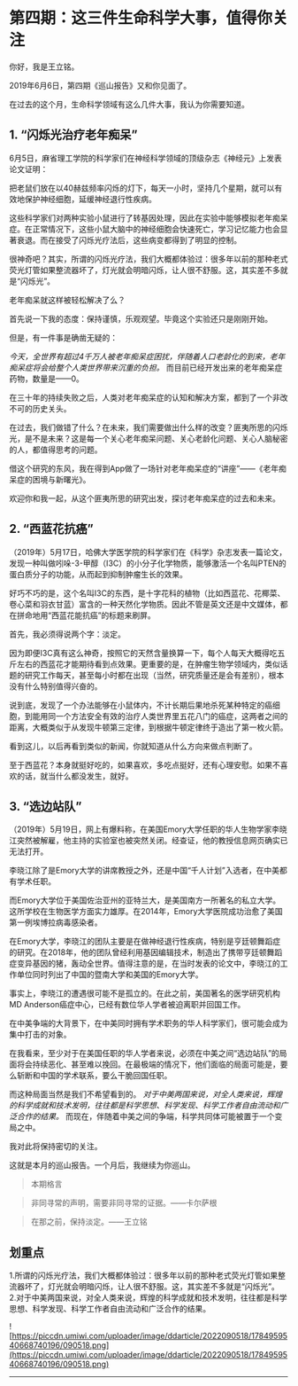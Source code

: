 # 第四期：这三件生命科学大事，值得你关注

你好，我是王立铭。

2019年6月6日，第四期《巡山报告》又和你见面了。

在过去的这个月，生命科学领域有这么几件大事，我认为你需要知道。

## 1. “闪烁光治疗老年痴呆”

6月5日，麻省理工学院的科学家们在神经科学领域的顶级杂志《神经元》上发表论文证明：

把老鼠们放在以40赫兹频率闪烁的灯下，每天一小时，坚持几个星期，就可以有效地保护神经细胞，延缓神经退行性疾病。

这些科学家们对两种实验小鼠进行了转基因处理，因此在实验中能够模拟老年痴呆症。在正常情况下，这些小鼠大脑中的神经细胞会快速死亡，学习记忆能力也会显著衰退。而在接受了闪烁光疗法后，这些病变都得到了明显的控制。

很神奇吧？其实，所谓的闪烁光疗法，我们大概都体验过：很多年以前的那种老式荧光灯管如果整流器坏了，灯光就会明暗闪烁，让人很不舒服。这，其实差不多就是“闪烁光”。

老年痴呆就这样被轻松解决了么？

首先说一下我的态度：保持谨慎，乐观观望。毕竟这个实验还只是刚刚开始。

但是，有一件事是确凿无疑的：

 *今天，全世界有超过4千万人被老年痴呆症困扰，伴随着人口老龄化的到来，老年痴呆症将会给整个人类世界带来沉重的负担。* 而目前已经开发出来的老年痴呆症药物，数量是——0。

在三十年的持续失败之后，人类对老年痴呆症的认知和解决方案，都到了一个非改不可的历史关头。

在过去，我们做错了什么？在未来，我们需要做出什么样的改变？匪夷所思的闪烁光，是不是未来？这是每一个关心老年痴呆问题、关心老龄化问题、关心人脑秘密的人，都值得思考的问题。

借这个研究的东风，我在得到App做了一场针对老年痴呆症的“讲座”——《老年痴呆症的困境与新曙光》。

欢迎你和我一起，从这个匪夷所思的研究出发，探讨老年痴呆症的过去和未来。

## 2. “西蓝花抗癌”

（2019年）5月17日，哈佛大学医学院的科学家们在《科学》杂志发表一篇论文，发现一种叫做吲哚-3-甲醇（I3C）的小分子化学物质，能够激活一个名叫PTEN的蛋白质分子的功能，从而起到抑制肿瘤生长的效果。

好巧不巧的是，这个名叫I3C的东西，是十字花科的植物（比如西蓝花、花椰菜、卷心菜和羽衣甘蓝）富含的一种天然化学物质。因此不管是英文还是中文媒体，都在拼命地用“西蓝花能抗癌”的标题来刷屏。

首先，我必须得说两个字：淡定。

因为即便I3C真有这么神奇，按照它的天然含量换算一下，每个人每天大概得吃五斤左右的西蓝花才能期待看到点效果。更重要的是，在肿瘤生物学领域内，类似话题的研究工作每天，甚至每小时都在出现（当然，研究质量还是会有差别），根本没有什么特别值得兴奋的。

说到底，发现了一个办法能够在小鼠体内，不计长期后果地杀死某种特定的癌细胞，到能用同一个方法安全有效的治疗人类世界里五花八门的癌症，这两者之间的距离，大概类似于从发现牛顿第三定律，到根据牛顿定律终于造出了第一枚火箭。

看到这儿，以后再看到类似的新闻，你就知道从什么方向来做点判断了。

至于西蓝花？本身就挺好吃的，如果喜欢，多吃点挺好，还有心理安慰。如果不喜欢的话，就当什么都没发生，就好。

## 3. “选边站队”

（2019年）5月19日，网上有爆料称，在美国Emory大学任职的华人生物学家李晓江突然被解雇，他主持的实验室也被突然关闭。经查证，他的教授信息网页确实已无法打开。

李晓江除了是Emory大学的讲席教授之外，还是中国“千人计划”入选者，在中美都有学术任职。

而Emory大学位于美国佐治亚州的亚特兰大，是美国南方一所著名的私立大学。这所学校在生物医学方面实力雄厚。在2014年，Emory大学医院成功治愈了美国第一例埃博拉病毒感染者。

在Emory大学，李晓江的团队主要是在做神经退行性疾病，特别是亨廷顿舞蹈症的研究。在2018年，他的团队曾经利用基因编辑技术，制造出了携带亨廷顿舞蹈症变异基因的猪，轰动全世界。值得注意的是，在当时发表的论文中，李晓江的工作单位同时列出了中国的暨南大学和美国的Emory大学。

事实上，李晓江的遭遇很可能不是孤立的。在此之前，美国著名的医学研究机构MD Anderson癌症中心，已经有数位华人学者被迫离职并回国工作。

在中美争端的大背景下，在中美同时拥有学术职务的华人科学家们，很可能会成为集中打击的对象。

在我看来，至少对于在美国任职的华人学者来说，必须在中美之间“选边站队”的局面将会持续恶化、甚至难以挽回。在最极端的情况下，他们面临的局面可能是，要么斩断和中国的学术联系，要么干脆回国任职。

而这种局面当然是我们不希望看到的。 *对于中美两国来说，对全人类来说，辉煌的科学成就和技术发明，往往都是科学思想、科学发现、科学工作者自由流动和广泛合作的结果。* 而现在，伴随着中美之间的争端，科学共同体可能被置于一个变局之中。

我对此将保持密切的关注。

这就是本月的巡山报告。一个月后，我继续为你巡山。

> 本期格言

> 非同寻常的声明，需要非同寻常的证据。——卡尔萨根

> 在那之前，保持淡定。——王立铭

## 划重点

1.所谓的闪烁光疗法，我们大概都体验过：很多年以前的那种老式荧光灯管如果整流器坏了，灯光就会明暗闪烁，让人很不舒服。这，其实差不多就是“闪烁光”。
2.对于中美两国来说，对全人类来说，辉煌的科学成就和技术发明，往往都是科学思想、科学发现、科学工作者自由流动和广泛合作的结果。

![https://piccdn.umiwi.com/uploader/image/ddarticle/2022090518/1784959540668740196/090518.png](https://piccdn.umiwi.com/uploader/image/ddarticle/2022090518/1784959540668740196/090518.png)

---
